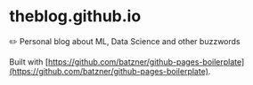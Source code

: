 # theblog.github.io
✏️ Personal blog about ML, Data Science and other buzzwords

Built with [https://github.com/batzner/github-pages-boilerplate](https://github.com/batzner/github-pages-boilerplate).